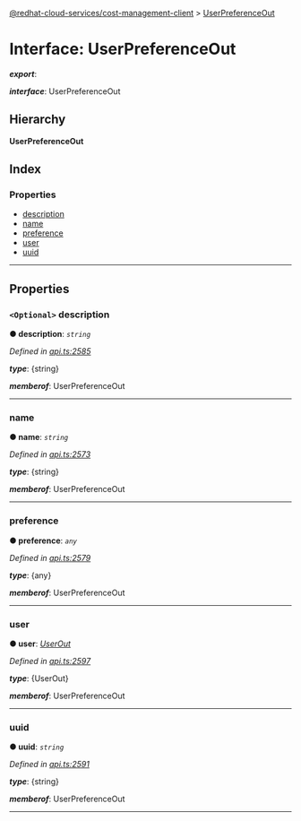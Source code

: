 [@redhat-cloud-services/cost-management-client](../README.md) > [UserPreferenceOut](../interfaces/userpreferenceout.md)

# Interface: UserPreferenceOut

*__export__*: 

*__interface__*: UserPreferenceOut

## Hierarchy

**UserPreferenceOut**

## Index

### Properties

* [description](userpreferenceout.md#description)
* [name](userpreferenceout.md#name)
* [preference](userpreferenceout.md#preference)
* [user](userpreferenceout.md#user)
* [uuid](userpreferenceout.md#uuid)

---

## Properties

<a id="description"></a>

### `<Optional>` description

**● description**: *`string`*

*Defined in [api.ts:2585](https://github.com/RedHatInsights/javascript-clients/blob/master/packages/cost-management/api.ts#L2585)*

*__type__*: {string}

*__memberof__*: UserPreferenceOut

___
<a id="name"></a>

###  name

**● name**: *`string`*

*Defined in [api.ts:2573](https://github.com/RedHatInsights/javascript-clients/blob/master/packages/cost-management/api.ts#L2573)*

*__type__*: {string}

*__memberof__*: UserPreferenceOut

___
<a id="preference"></a>

###  preference

**● preference**: *`any`*

*Defined in [api.ts:2579](https://github.com/RedHatInsights/javascript-clients/blob/master/packages/cost-management/api.ts#L2579)*

*__type__*: {any}

*__memberof__*: UserPreferenceOut

___
<a id="user"></a>

###  user

**● user**: *[UserOut](userout.md)*

*Defined in [api.ts:2597](https://github.com/RedHatInsights/javascript-clients/blob/master/packages/cost-management/api.ts#L2597)*

*__type__*: {UserOut}

*__memberof__*: UserPreferenceOut

___
<a id="uuid"></a>

###  uuid

**● uuid**: *`string`*

*Defined in [api.ts:2591](https://github.com/RedHatInsights/javascript-clients/blob/master/packages/cost-management/api.ts#L2591)*

*__type__*: {string}

*__memberof__*: UserPreferenceOut

___


